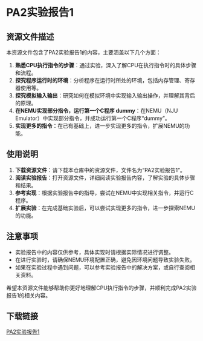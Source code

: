 # PA2实验报告1

## 资源文件描述

本资源文件包含了PA2实验报告1的内容，主要涵盖以下几个方面：

1. **熟悉CPU执行指令的步骤**：通过实验，深入了解CPU在执行指令时的具体步骤和流程。
2. **探究程序运行时的环境**：分析程序在运行时所处的环境，包括内存管理、寄存器使用等。
3. **探究模拟输入输出**：研究如何在模拟环境中实现输入输出操作，并理解其背后的原理。
4. **在NEMU实现部分指令，运行第一个C程序 dummy**：在NEMU（NJU Emulator）中实现部分指令，并成功运行第一个C程序“dummy”。
5. **实现更多的指令**：在已有基础上，进一步实现更多的指令，扩展NEMU的功能。

## 使用说明

1. **下载资源文件**：请下载本仓库中的资源文件，文件名为“PA2实验报告1”。
2. **阅读实验报告**：打开资源文件，详细阅读实验报告内容，了解实验的具体步骤和结果。
3. **参考实现**：根据实验报告中的指导，尝试在NEMU中实现相关指令，并运行C程序。
4. **扩展实验**：在完成基础实验后，可以尝试实现更多的指令，进一步探索NEMU的功能。

## 注意事项

- 实验报告中的内容仅供参考，具体实现时请根据实际情况进行调整。
- 在进行实验时，请确保NEMU环境配置正确，避免因环境问题导致实验失败。
- 如果在实验过程中遇到问题，可以参考实验报告中的解决方案，或自行查阅相关资料。

希望本资源文件能够帮助你更好地理解CPU执行指令的步骤，并顺利完成PA2实验报告1的相关内容。

## 下载链接

[PA2实验报告1](https://pan.quark.cn/s/ec1e4abf10a5)
